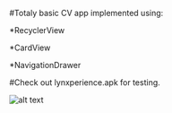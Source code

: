 #Totaly basic CV app implemented using:

*RecyclerView

*CardView

*NavigationDrawer

#Check out lynxperience.apk for testing.

![alt text](https://raw.githubusercontent.com/mastahnish/Lynxperience/blob/master/ezgif.com-resize.gif)
